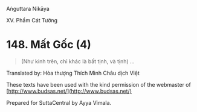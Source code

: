  

Aṅguttara Nikāya

XV. Phẩm Cát Tường

# 148\. Mất Gốc (4)

> (Như kinh trên, chỉ khác là bất tịnh, và tịnh) ...

Translated by: Hòa thượng Thích Minh Châu dịch Việt

These texts have been used with the kind permission of the webmaster of [http://www.budsas.net/](http://www.budsas.net/)

Prepared for SuttaCentral by Ayya Vimala.